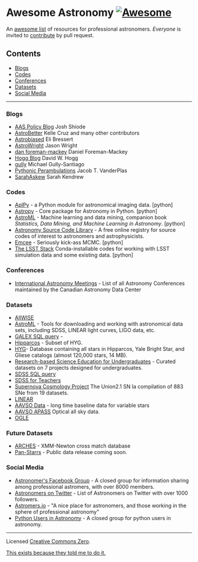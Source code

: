 # Awesome Astronomy [![Awesome](https://cdn.rawgit.com/sindresorhus/awesome/d7305f38d29fed78fa85652e3a63e154dd8e8829/media/badge.svg)](https://github.com/sindresorhus/awesome)

An [awesome list](https://github.com/sindresorhus/awesome) of resources for professional astronomers.  *Everyone* is invited to [contribute](CONTRIBUTING.md) by pull request.

## Contents

- [Blogs](#blogs)
- [Codes](#codes)
- [Conferences](#conferences)
- [Datasets](#datsets)
- [Social Media](#social-media)

***

### Blogs

- [AAS Policy Blog](http://aas.org/policy/policy-blog) Josh Shiode
- [AstroBetter](http://www.astrobetter.com/) Kelle Cruz and many other contributors
- [Astrobiased](http://www.astrobiased.com/) Eli Bressert
- [AstroWright](http://sites.psu.edu/astrowright/) Jason Wright
- [dan foreman-mackey](http://dan.iel.fm/posts/) Daniel Foreman-Mackey
- [Hogg Blog](http://hoggresearch.blogspot.com/) David W. Hogg
- [gully](http://gully.github.io/blog/) Michael Gully-Santiago
- [Pythonic Perambulations](https://jakevdp.github.io/) Jacob T. VanderPlas
- [SarahAskew](http://sarahaskew.net/) Sarah Kendrew

### Codes


- [AplPy](http://aplpy.github.io) - a Python module for astronomical imaging data. [python]
- [Astropy](http://astropy.org) - Core package for Astronomy in Python. [python]
- [AstroML](http://www.astroml.org) - Machine learning and data mining, companion book *Statistics, Data Mining, and Machine Learning in Astronomy*. [python]
- [Astronomy Source Code Library](http://ascl.net/) - A free online registry for source codes of interest to astronomers and astrophysicists. 
- [Emcee](http://dan.iel.fm/emcee/current/) - Seriously kick-ass MCMC. [python]
- [The LSST Stack](https://confluence.lsstcorp.org/display/LSWUG/Using+the+LSST+Stack) Conda-installable codes for working with LSST simulation data and some existing data. [python]

### Conferences

- [International Astronomy Meetings](http://www.cadc-ccda.hia-iha.nrc-cnrc.gc.ca/en/meetings/) - List of all Astronomy Conferences maintained by the Canadian Astronomy Data Center


### Datasets

- [AllWISE](http://irsa.ipac.caltech.edu/Missions/wise.html)
- [AstroML](http://www.astroml.org/user_guide/datasets.html) - Tools for downloading and working with astronomical data sets, including SDSS, LINEAR light curves, LIGO data, etc.
- [GALEX SQL query](http://galex.stsci.edu/casjobs/) - 
- [Hipparcos](http://heasarc.gsfc.nasa.gov/W3Browse/all/hipparcos.html) - Subset of HYG.
- [HYG](http://www.astronexus.com/hyg)- Database containing all stars in Hipparcos, Yale Bright Star, and Gliese catalogs (almost 120,000 stars, 14 MB).
- [Research-based Science Education for Undergraduates](http://rbseu.uaa.alaska.edu/index.html) - Curated datasets on 7 projects designed for undergraduates.
- [SDSS SQL query](http://skyserver.sdss.org/dr12/en/proj/advanced/hr/sql.aspx)
- [SDSS for Teachers](http://cas.sdss.org/dr5/en/proj/teachers/)
- [Supernova Cosmology Project](http://supernova.lbl.gov/union/) The Union2.1 SN Ia compilation of 883 SNe from 19 datasets.
- [LINEAR](http://www.astro.washington.edu/users/ivezic/linear/PaperIII/PLV.html)
- [AAVSO Data](https://www.aavso.org/data-download) - long time baseline data for variable stars
- [AAVSO APASS](http://www.aavso.org/apass) Optical all sky data.
- [OGLE](http://ogledb.astrouw.edu.pl/~ogle/CVS/)

### Future Datasets

- [ARCHES](http://www.arches-fp7.eu/index.php/tools-data/accessing-data) - XMM-Newton cross match database
- [Pan-Starrs](http://ipp.ifa.hawaii.edu/index.php) - Public data release coming soon.



### Social Media

- [Astronomer's Facebook Group](https://www.facebook.com/groups/123898011017097/) - A closed group for information sharing among professional astromers, with over 8000 members.
- [Astronomers on Twitter](http://truesciphi.org/ast.html) - List of Astronomers on Twitter with over 1000 followers.
- [Astromers.io](http://astronomers.io/) - "A nice place for astronomers, and those working in the sphere of professional astronomy"
- [Python Users in Astronomy](https://www.facebook.com/groups/astropython/) - A closed group for python users in astronomy.

****

Licensed [Creative Commons Zero](LICENSE).

[This exists because they told me to do it.](https://twitter.com/exoplaneteer/status/600452917779308544)
